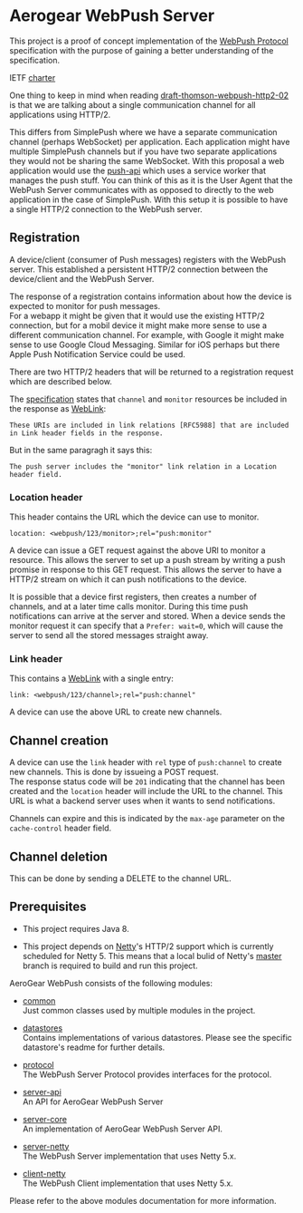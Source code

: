 # Aerogear WebPush Server 
This project is a proof of concept implementation of the 
[WebPush Protocol](http://tools.ietf.org/html/draft-thomson-webpush-http2-02) specification with the purpose of gaining
a better understanding of the specification.

IETF [charter](https://datatracker.ietf.org/wg/webpush/charter)

One thing to keep in mind when reading [draft-thomson-webpush-http2-02](https://tools.ietf.org/html/draft-thomson-webpush-http2-02) 
is that we are talking about a single communication channel for all applications using HTTP/2.   

This differs from SimplePush where we have a separate communication channel (perhaps WebSocket) per application. Each 
application might have multiple SimplePush channels but if you have two separate applications they would not be sharing 
the same WebSocket. 
With this proposal a web application would use the [push-api](https://w3c.github.io/push-api/index.html)  which uses 
a service worker that manages the push stuff. You can think of this as it is the User Agent that the WebPush Server 
communicates with as opposed to directly to the web application in the case of SimplePush.
With this setup it is possible to have a single HTTP/2 connection to the WebPush server. 

## Registration
A device/client (consumer of Push messages) registers with the WebPush server. This established a persistent HTTP/2 
connection between the device/client and the WebPush Server.  

The response of a registration contains information about how the device is expected to monitor for push messages.   
For a webapp it might be given that it would use the existing HTTP/2 connection, but for a mobil device it might make 
more sense to use a different communication channel. For example, with Google it might make sense to use 
Google Cloud Messaging. Similar for iOS perhaps but there Apple Push Notification Service could be used. 

There are two HTTP/2 headers that will be returned to a registration request which are described below.

The [specification](https://tools.ietf.org/html/draft-thomson-webpush-http2-01#section-4) states that ```channel``` and
 ```monitor``` resources be included in the response as [WebLink](https://tools.ietf.org/html/rfc5988):
 
    These URIs are included in link relations [RFC5988] that are included in Link header fields in the response.
But in the same paragragh it says this:

    The push server includes the "monitor" link relation in a Location header field.


### Location header
This header contains the URL which the device can use to monitor. 

    location: <webpush/123/monitor>;rel="push:monitor"

A device can issue a GET request against the above URl to monitor a resource. This allows the server to set up a 
push stream by writing a push promise in response to this GET request. This allows the server to have a HTTP/2 stream
on which it can push notifications to the device.  

It is possible that a device first registers, then creates a number of channels, and at a later time calls monitor. 
During this time push notifications can arrive at the server and stored. When a device sends the monitor request it can
specify that a ```Prefer: wait=0```, which will cause the server to send all the stored messages straight away.

### Link header
This contains a [WebLink](https://tools.ietf.org/html/rfc5988) with a single entry:

    link: <webpush/123/channel>;rel="push:channel"

A device can use the above URL to create new channels.
    

## Channel creation
A device can use the ```link``` header with ```rel``` type of ```push:channel``` to create new channels. This is done
by issueing a POST request.   
The response status code will be ```201``` indicating that the channel has been created
and the ```location``` header will include the URL to the channel. This URL is what a backend server uses when it 
wants to send notifications.

Channels can expire and this is indicated by the ```max-age``` parameter on the ```cache-control``` header field.


## Channel deletion
This can be done by sending a DELETE to the channel URL.

    
## Prerequisites 
* This project requires Java 8.

* This project depends on [Netty](http://netty.io/)'s HTTP/2 support which is currently scheduled for Netty 5. 
This means that a local bulid of Netty's [master](https://github.com/netty/netty) branch is required to build 
and run this project.


AeroGear WebPush consists of the following modules:

* [common](./common)  
Just common classes used by multiple modules in the project.

* [datastores](./datastores)  
Contains implementations of various datastores. Please see the specific datastore's readme for further details.

* [protocol](./protocol)  
The WebPush Server Protocol provides interfaces for the protocol.

* [server-api](./server-api)  
An API for AeroGear WebPush Server

* [server-core](./server-core)  
An implementation of AeroGear WebPush Server API.

* [server-netty](./server-netty)  
The WebPush Server implementation that uses Netty 5.x.

* [client-netty](./client-netty)  
The WebPush Client implementation that uses Netty 5.x.

Please refer to the above modules documentation for more information.

